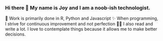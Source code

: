### Hi there 👋 My name is Joy and I am a noob-ish technologist. 

🌱 Work is primarily done in R, Python and Javascript
✨ When programming, I strive for continuous improvement and not perfection
✍🏻 I also read and write a lot. I love to contemplate things because it allows me to make better decisions.



